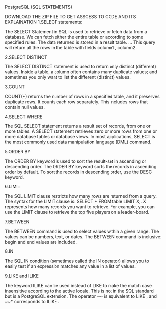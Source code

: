 PostgreSQL (SQL STATEMENTS)


DOWNLOAD THE ZIP FILE TO GET ASSCESS TO CODE AND ITS EXPLAINATION
1.SELECT statements:

The SELECT Statement in SQL is used to retrieve or fetch data from a database. We can fetch either the entire table or according to some specified rules. The data returned is stored in a result table. ... This query will return all the rows in the table with fields column1 , column2.

2.SELECT DISTINCT 

The SELECT DISTINCT statement is used to return only distinct (different) values. Inside a table, a column often contains many duplicate values; and sometimes you only want to list the different (distinct) values.

3.COUNT

COUNT(*) returns the number of rows in a specified table, and it preserves duplicate rows. It counts each row separately. This includes rows that contain null values.

4.SELECT WHERE
 
The SQL SELECT statement returns a result set of records, from one or more tables. A SELECT statement retrieves zero or more rows from one or more database tables or database views. In most applications, SELECT is the most commonly used data manipulation language (DML) command.

5.ORDER BY 

The ORDER BY keyword is used to sort the result-set in ascending or descending order. The ORDER BY keyword sorts the records in ascending order by default. To sort the records in descending order, use the DESC keyword.

6.LIMIT

The SQL LIMIT clause restricts how many rows are returned from a query. The syntax for the LIMIT clause is: SELECT * FROM table LIMIT X;. X represents how many records you want to retrieve. For example, you can use the LIMIT clause to retrieve the top five players on a leader-board.


7.BETWEEN

The BETWEEN command is used to select values within a given range. The values can be numbers, text, or dates. The BETWEEN command is inclusive: begin and end values are included.

8.IN 

The SQL IN condition (sometimes called the IN operator) allows you to easily test if an expression matches any value in a list of values.

9.LIKE and ILIKE 

The keyword ILIKE can be used instead of LIKE to make the match case insensitive according to the active locale. This is not in the SQL standard but is a PostgreSQL extension. The operator ~~ is equivalent to LIKE , and ~~* corresponds to ILIKE .





